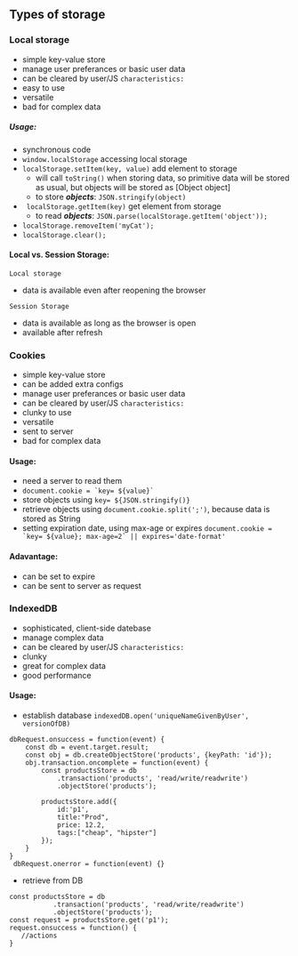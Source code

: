## Types of storage
### Local storage
- simple key-value store
- manage user preferances or basic user data
- can be cleared by user/JS
```characteristics:``` 
- easy to use
- versatile 
- bad for complex data

##### Usage:
- synchronous code
- ``` window.localStorage ``` accessing local storage
- ```localStorage.setItem(key, value)``` add element to storage
    - will call ```toString()``` when storing data, so primitive data will be stored as usual, but objects will be stored as [Object object]
    - to store ***objects***: ```JSON.stringify(object)```
- ``` localStorage.getItem(key)``` get element from storage
    - to read ***objects***: ```JSON.parse(localStorage.getItem('object'));```
- ``` localStorage.removeItem('myCat'); ```
- ``` localStorage.clear(); ```

#### Local vs. Session Storage: 
```Local storage```
- data is available even after reopening the browser

```Session Storage ```
- data is available as long as the browser is open
- available after refresh

### Cookies
- simple key-value store 
- can be added extra configs
- manage user preferances or basic user data
- can be cleared by user/JS
```characteristics:``` 
- clunky to use
- versatile
- sent to server 
- bad for complex data

#### Usage:
- need a server to read them 
- ``` document.cookie = `key= ${value}` ```
- store objects using ```key= ${JSON.stringify()}```
- retrieve objects using ```document.cookie.split(';')```, because data is stored as String
- setting expiration date, using max-age or expires ```document.cookie = `key= ${value}; max-age=2` || expires='date-format'```

#### Adavantage: 
- can be set to expire
- can be sent to server as request

### IndexedDB
- sophisticated, client-side datebase
- manage complex data 
- can be cleared by user/JS
```characteristics:``` 
- clunky
- great for complex data
- good performance

#### Usage: 
- establish database ```indexedDB.open('uniqueNameGivenByUser', versionOfDB)```
```
dbRequest.onsuccess = function(event) {
    const db = event.target.result;
    const obj = db.createObjectStore('products', {keyPath: 'id'});
    obj.transaction.oncomplete = function(event) {
        const productsStore = db
            .transaction('products', 'read/write/readwrite')
            .objectStore('products');
        
        productsStore.add({
            id:'p1', 
            title:"Prod", 
            price: 12.2, 
            tags:["cheap", "hipster"]
        });
    }
}
 dbRequest.onerror = function(event) {}
 ```
 - retrieve from DB
 ```
 const productsStore = db
            .transaction('products', 'read/write/readwrite')
            .objectStore('products');
const request = productsStore.get('p1');
request.onsuccess = function() {
    //actions
}
 ```
 

